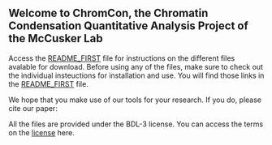## Welcome to ChromCon, the Chromatin Condensation Quantitative Analysis Project of the McCusker Lab

Access the  [README_FIRST](https://github.com/McCuskerLab/ChromCon//README_FIRST.md) file for instructions on the different files avalable for download. Before using any of the files, make sure to check out the individual insteuctions for installation and use. You will find those links in the [README_FIRST](https://github.com/McCuskerLab/ChromCon//README_FIRST.md) file.

We hope that you make use of our tools for your research. If you do, please cite our paper: 

All the files are provided under the BDL-3 license. You can access the terms on the [license](https://github.com/McCuskerLab/ChromCon//README_FIRST.md) here.
